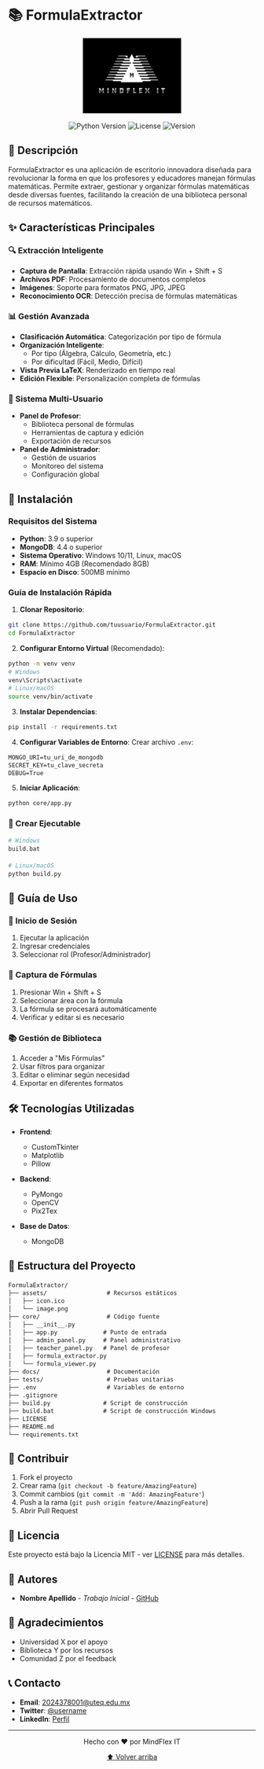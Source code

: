 # 📚 FormulaExtractor

<div align="center">
  <img src="assets/image.png" alt="FormulaExtractor Logo" width="200"/>
  
  ![Python Version](https://img.shields.io/badge/python-3.9%2B-blue)
  ![License](https://img.shields.io/badge/license-MIT-green)
  ![Version](https://img.shields.io/badge/version-1.0.0-orange)
</div>

## 🌟 Descripción
FormulaExtractor es una aplicación de escritorio innovadora diseñada para revolucionar la forma en que los profesores y educadores manejan fórmulas matemáticas. Permite extraer, gestionar y organizar fórmulas matemáticas desde diversas fuentes, facilitando la creación de una biblioteca personal de recursos matemáticos.

## ✨ Características Principales

### 🔍 Extracción Inteligente
- **Captura de Pantalla**: Extracción rápida usando Win + Shift + S
- **Archivos PDF**: Procesamiento de documentos completos
- **Imágenes**: Soporte para formatos PNG, JPG, JPEG
- **Reconocimiento OCR**: Detección precisa de fórmulas matemáticas

### 📊 Gestión Avanzada
- **Clasificación Automática**: Categorización por tipo de fórmula
- **Organización Inteligente**: 
  - Por tipo (Álgebra, Cálculo, Geometría, etc.)
  - Por dificultad (Fácil, Medio, Difícil)
- **Vista Previa LaTeX**: Renderizado en tiempo real
- **Edición Flexible**: Personalización completa de fórmulas

### 👥 Sistema Multi-Usuario
- **Panel de Profesor**:
  - Biblioteca personal de fórmulas
  - Herramientas de captura y edición
  - Exportación de recursos
- **Panel de Administrador**:
  - Gestión de usuarios
  - Monitoreo del sistema
  - Configuración global

## 🚀 Instalación

### Requisitos del Sistema
- **Python**: 3.9 o superior
- **MongoDB**: 4.4 o superior
- **Sistema Operativo**: Windows 10/11, Linux, macOS
- **RAM**: Mínimo 4GB (Recomendado 8GB)
- **Espacio en Disco**: 500MB mínimo

### Guía de Instalación Rápida

1. **Clonar Repositorio**:
```bash
git clone https://github.com/tuusuario/FormulaExtractor.git
cd FormulaExtractor
```

2. **Configurar Entorno Virtual** (Recomendado):
```bash
python -m venv venv
# Windows
venv\Scripts\activate
# Linux/macOS
source venv/bin/activate
```

3. **Instalar Dependencias**:
```bash
pip install -r requirements.txt
```

4. **Configurar Variables de Entorno**:
Crear archivo `.env`:
```env
MONGO_URI=tu_uri_de_mongodb
SECRET_KEY=tu_clave_secreta
DEBUG=True
```

5. **Iniciar Aplicación**:
```bash
python core/app.py
```

### 🎯 Crear Ejecutable
```bash
# Windows
build.bat

# Linux/macOS
python build.py
```

## 📖 Guía de Uso

### 🔑 Inicio de Sesión
1. Ejecutar la aplicación
2. Ingresar credenciales
3. Seleccionar rol (Profesor/Administrador)

### 📸 Captura de Fórmulas
1. Presionar Win + Shift + S
2. Seleccionar área con la fórmula
3. La fórmula se procesará automáticamente
4. Verificar y editar si es necesario

### 📚 Gestión de Biblioteca
1. Acceder a "Mis Fórmulas"
2. Usar filtros para organizar
3. Editar o eliminar según necesidad
4. Exportar en diferentes formatos

## 🛠️ Tecnologías Utilizadas

- **Frontend**:
  - CustomTkinter
  - Matplotlib
  - Pillow

- **Backend**:
  - PyMongo
  - OpenCV
  - Pix2Tex

- **Base de Datos**:
  - MongoDB

## 📂 Estructura del Proyecto
```
FormulaExtractor/
├── assets/                 # Recursos estáticos
│   ├── icon.ico
│   └── image.png
├── core/                   # Código fuente
│   ├── __init__.py
│   ├── app.py             # Punto de entrada
│   ├── admin_panel.py     # Panel administrativo
│   ├── teacher_panel.py   # Panel de profesor
│   ├── formula_extractor.py
│   └── formula_viewer.py
├── docs/                   # Documentación
├── tests/                  # Pruebas unitarias
├── .env                    # Variables de entorno
├── .gitignore
├── build.py               # Script de construcción
├── build.bat              # Script de construcción Windows
├── LICENSE
├── README.md
└── requirements.txt
```

## 🤝 Contribuir
1. Fork el proyecto
2. Crear rama (`git checkout -b feature/AmazingFeature`)
3. Commit cambios (`git commit -m 'Add: AmazingFeature'`)
4. Push a la rama (`git push origin feature/AmazingFeature`)
5. Abrir Pull Request

## 📄 Licencia
Este proyecto está bajo la Licencia MIT - ver [LICENSE](LICENSE) para más detalles.

## 👥 Autores
- **Nombre Apellido** - *Trabajo Inicial* - [GitHub](https://github.com/username)

## 🙏 Agradecimientos
- Universidad X por el apoyo
- Biblioteca Y por los recursos
- Comunidad Z por el feedback

## 📞 Contacto
- **Email**: 2024378001@uteq.edu.mx
- **Twitter**: [@username](https://twitter.com/username)
- **LinkedIn**: [Perfil](https://linkedin.com/in/username)

---
<div align="center">
  Hecho con ❤️ por MindFlex IT 
  
  [⬆ Volver arriba](#formulaextractor)
</div>